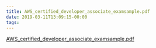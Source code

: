 ```yaml
---
title: AWS_certified_developer_associate_examsample.pdf
date: 2019-03-11T13:09:15-00:00
tags:
---
```


[AWS_certified_developer_associate_examsample.pdf](https://d0.awsstatic.com/training-and-certification/docs-dev-associate/AWS_certified_developer_associate_examsample.pdf)
